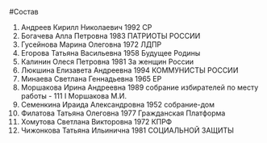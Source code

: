 #Состав
1. Андреев Кирилл Николаевич 1992 СР
2. Богачева Алла Петровна 1983 ПАТРИОТЫ РОССИИ
3. Гусейнова Марина Олеговна 1972 ЛДПР
4. Егорова Татьяна Васильевна 1958 Будущее Родины
5. Калинин Олеся Петровна 1981 За женщин России
6. Люкшина Елизавета Андреевна 1994 КОММУНИСТЫ РОССИИ
7. Минаева Светлана Геннадьевна 1965 ЕР
8. Моршакова Ирина Андреевна 1989 собрание избирателей по месту работы - 111 I Моршакова М.И.
9. Семенкина Ираида Александровна 1952 собрание-дом
10. Филатова Татьяна Олеговна 1977 Гражданская Платформа
11. Хомутова Светлана Викторовна 1972 КПРФ
12. Чижонкова Татьяна Ильинична 1981 СОЦИАЛЬНОЙ ЗАЩИТЫ
